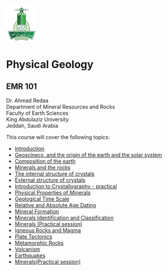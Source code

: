<img src="images/KAU_logo.png" alt="KAU_LOGO" width="80" height="102">


# Physical Geology
## EMR 101


Dr. Ahmad Redaa  
Department of Mineral Resources and Rocks  
Faculty of Earth Sciences  
King Abdulaziz University  
Jeddah, Saudi Arabia 


This course will cover the following topics:  

- [Introduction](slides/lecture_1.html)
- [Geoscinecs, and the origin of the earth and the solar system](slides/lecture_2.html)
- [Composition of the earth](slides/lecture_3.html)
- [Minerals and the rocks](slides/lecture_4.html)
- [The internal structure of crystals](slides/lecture_5.html)
- [External structure of crystals](slides/lecture_6.html)
- [Introduction to Crystallography - practical](slides/practical_1.html)
- [Physical Properties of Minerals](slides/lecture_7.html)
- [Geological Time Scale](slides/lecture_9.html)
- [Relative and Absolute Age Dating](slides/lecture_11.html)
- [Mineral Formation](slides/lecture_8.html)
- [Minerals Identification and Classification](slides/lecture_10.html)
- [Minerals (Practical session)](slides/practical_2.html)
- [Igneous Rocks and Magma](slides/lecture_12.html)
- [Plate Tectonics](slides/lecture_13.html)
- [Metamorphic Rocks](slides/lecture_14.html)
- [Volcanism](slides/lecture_15.html)
- [Earthquakes](slides/lecture_16.html)
- [Minerals(Practical session)](slides/practical_3.html)
